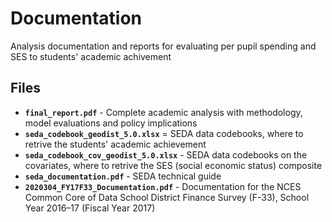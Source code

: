 # Documentation

Analysis documentation and reports for evaluating per pupil spending and SES to students' academic achivement

## Files

- **`final_report.pdf`** - Complete academic analysis with methodology, model evaluations and policy implications
- **`seda_codebook_geodist_5.0.xlsx`** = SEDA data codebooks, where to retrive the students' academic achievement
- **`seda_codebook_cov_geodist_5.0.xlsx`** - SEDA data codebooks on the covariates, where to retrive the SES (social economic status) composite
- **`seda_documentation.pdf`** - SEDA technical guide
- **`2020304_FY17F33_Documentation.pdf`** - Documentation for the NCES Common Core of Data School District Finance Survey (F-33), School Year 2016–17 (Fiscal Year 2017)
